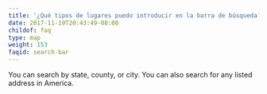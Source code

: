 ```yaml
---
title: '¿Qué tipos de lugares puedo introducir en la barra de búsqueda?'
date: 2017-11-19T20:43:49-08:00
childof: faq
type: map
weight: 153
faqid: search-bar
---
```

You can search by state, county, or city. You can also search for any listed address in America.